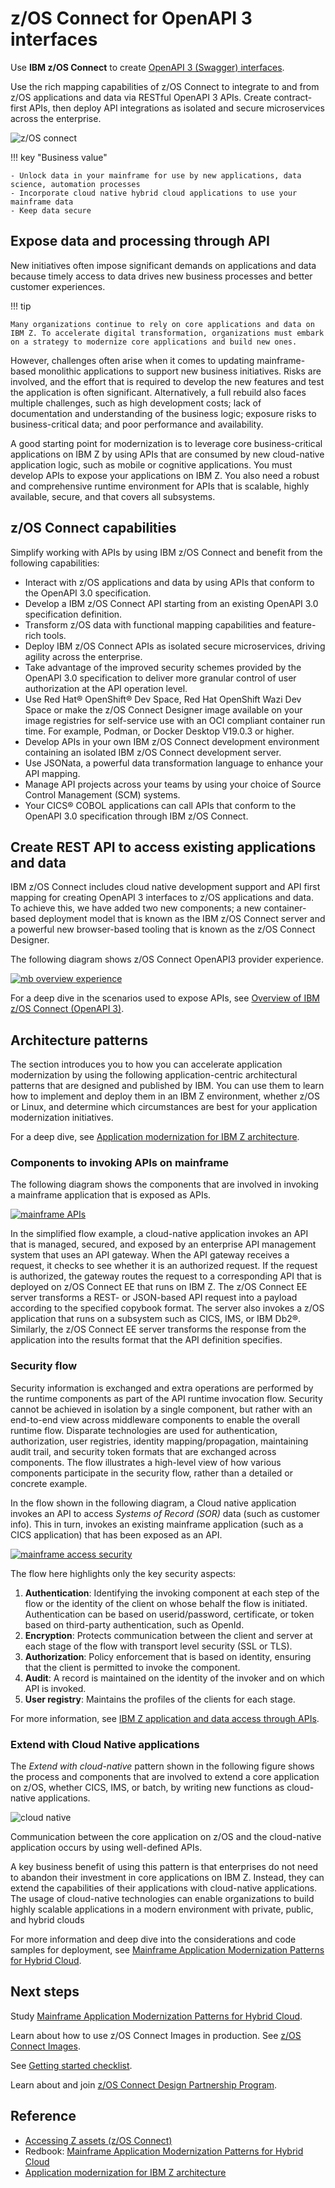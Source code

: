 # z/OS Connect for OpenAPI 3 interfaces

Use **IBM z/OS Connect** to create [OpenAPI 3 (Swagger) interfaces](https://swagger.io/specification/).

Use the rich mapping capabilities of z/OS Connect to integrate to and from z/OS applications and data via RESTful OpenAPI 3 APIs. Create contract-first APIs, then deploy API integrations as isolated and secure microservices across the enterprise.

![z/OS connect](./media/zos-connect.svg)

!!! key "Business value"

    - Unlock data in your mainframe for use by new applications, data science, automation processes
    - Incorporate cloud native hybrid cloud applications to use your mainframe data
    - Keep data secure 

## Expose data and processing through API

New initiatives often impose significant demands on applications and data because timely access to data drives new business processes and better customer experiences. 

!!! tip

    Many organizations continue to rely on core applications and data on IBM Z. To accelerate digital transformation, organizations must embark on a strategy to modernize core applications and build new ones. 

However, challenges often arise when it comes to updating mainframe-based monolithic applications to support new business initiatives. Risks are involved, and the effort that is required to develop the new features and test the application is often significant. Alternatively, 
a full rebuild also faces multiple challenges, such as high development costs; lack of documentation and understanding of the business logic; exposure risks to business-critical data; and poor performance and availability.

A good starting point for modernization is to leverage core business-critical applications on IBM Z by using APIs that are consumed by new cloud-native application logic, such as mobile or cognitive applications. You must develop APIs to expose your applications on IBM Z. You 
also need a robust and comprehensive runtime environment for APIs that is scalable, highly available, secure, and that covers all subsystems.

## z/OS Connect capabilities

Simplify working with APIs by using IBM z/OS Connect and benefit from the following capabilities:

- Interact with z/OS applications and data by using APIs that conform to the OpenAPI 3.0 specification.
- Develop a IBM z/OS Connect API starting from an existing OpenAPI 3.0 specification definition.
- Transform z/OS data with functional mapping capabilities and feature-rich tools.
- Deploy IBM z/OS Connect APIs as isolated secure microservices, driving agility across the enterprise.
- Take advantage of the improved security schemes provided by the OpenAPI 3.0 specification to deliver more granular control of user authorization at the API operation level.
- Use Red Hat® OpenShift® Dev Space, Red Hat OpenShift Wazi Dev Space or make the z/OS Connect Designer image available on your image registries for self-service use with an OCI compliant container run time. For example, Podman, or Docker Desktop V19.0.3 or higher.
- Develop APIs in your own IBM z/OS Connect development environment containing an isolated IBM z/OS Connect development server.
- Use JSONata, a powerful data transformation language to enhance your API mapping.
- Manage API projects across your teams by using your choice of Source Control Management (SCM) systems.
- Your CICS® COBOL applications can call APIs that conform to the OpenAPI 3.0 specification through IBM z/OS Connect.

## Create REST API to access existing applications and data

IBM z/OS Connect includes cloud native development support and API first mapping for creating OpenAPI 3 interfaces to z/OS applications and data. To achieve this, we have added two new components; a new container-based deployment model that is known as the IBM z/OS Connect server and a powerful new browser-based tooling that is known as the z/OS Connect Designer.

The following diagram shows z/OS Connect OpenAPI3 provider experience.

[![mb overview experience](./media/mb-overview.svg)](https://www.ibm.com/docs/en/cloud-paks/z-modernization-stack/2023.4?topic=introduction-overview-zos-connect#overview__title__3)

For a deep dive in the scenarios used to expose APIs, see [Overview of IBM z/OS Connect (OpenAPI 3)](https://www.ibm.com/docs/en/cloud-paks/z-modernization-stack/2023.4?topic=introduction-overview-zos-connect#overview__title__3).

## Architecture patterns

The section introduces you to how you can accelerate application modernization by using the following application-centric architectural patterns that are designed and published by IBM. You can use them to learn how to implement and deploy them in an IBM Z environment, whether z/OS or Linux, and determine which circumstances are best for your application modernization initiatives. 

For a deep dive, see [Application modernization for IBM Z architecture](https://www.ibm.com/cloud/architecture/architectures/application-modernization-mainframe/).

### Components to invoking APIs on mainframe

The following diagram shows the components that are involved in invoking a mainframe application that is exposed as APIs. 

[![mainframe APIs](./media/mainframe-application-access-through-zAPI-runtime.svg)](https://www.ibm.com/cloud/architecture/architectures/zapi-access-mainframe-applications/reference-architecture)

In the simplified flow example, a cloud-native application invokes an API that is managed, secured, and exposed by an enterprise API management system that uses an API gateway. When the API gateway receives a request, it checks to see whether it is an authorized request. If the request is authorized, the gateway routes the request to a corresponding API that is deployed on z/OS Connect EE that runs on IBM Z. The z/OS 
Connect EE server transforms a REST- or JSON-based API request into a payload according to the specified copybook format. The server also invokes a z/OS application that runs on a subsystem such as CICS, IMS, or IBM Db2®. Similarly, the z/OS Connect EE server transforms the response from the application into the results format that the API definition specifies.

### Security flow

Security information is exchanged and extra operations are performed by the runtime components as part of the API runtime invocation flow. Security cannot be achieved in isolation by a single component, but rather with an end-to-end view across middleware components to enable the overall runtime flow. Disparate technologies are used for authentication, authorization, user registries, identity mapping/propagation, maintaining audit trail, and security token formats that are exchanged across components. The flow illustrates a high-level view of how various components participate in the security flow, rather than a detailed or concrete example.

In the flow shown in the following diagram, a Cloud native application invokes an API to access _Systems of Record (SOR)_ data (such as customer info). This in turn, invokes an existing mainframe application (such as a CICS application) that has been exposed as an API. 

[![mainframe access security](./media/mainframe-application-access-through-zAPI-security.svg)](https://www.ibm.com/cloud/architecture/architectures/zapi-access-mainframe-applications/reference-architecture)

The flow here highlights only the key security aspects:

1. **Authentication**: Identifying the invoking component at each step of the flow or the identity of the client on whose behalf the flow is initiated. Authentication can be based on userid/password, certificate, or token based on third-party authentication, such as OpenId.
2. **Encryption**: Protects communication between the client and server at each stage of the flow with transport level security (SSL or TLS).
3. **Authorization**: Policy enforcement that is based on identity, ensuring that the client is permitted to invoke the component.
4. **Audit**: A record is maintained on the identity of the invoker and on which API is invoked.
5. **User registry**: Maintains the profiles of the clients for each stage.

For more information, see [IBM Z application and data access through APIs](https://www.ibm.com/cloud/architecture/architectures/zapi-access-mainframe-applications/reference-architecture).

### Extend with Cloud Native applications

The _Extend with cloud-native_ pattern shown in the following figure shows the process and components that are involved to extend a core application on z/OS, whether CICS, IMS, or batch, by writing new functions as cloud-native applications. 

![cloud native](./media/mainframe-api-cloud-native.png)

Communication between the core application on z/OS and the cloud-native application occurs by using well-defined APIs.

A key business benefit of using this pattern is that enterprises do not need to abandon their investment in core applications on IBM Z. Instead, they can extend the capabilities of their applications with cloud-native applications. The usage of cloud-native technologies can 
enable organizations to build highly scalable applications in a modern environment with private, public, and hybrid clouds

For more information and deep dive into the considerations and code samples for deployment, see [Mainframe Application Modernization Patterns for Hybrid Cloud](https://www.redbooks.ibm.com/redbooks/pdfs/sg248532.pdf).

## Next steps

Study [Mainframe Application Modernization Patterns for Hybrid Cloud](https://www.redbooks.ibm.com/redbooks/pdfs/sg248532.pdf).

Learn about how to use z/OS Connect Images in production. See [z/OS Connect Images](https://www.ibm.com/docs/en/cloud-paks/z-modernization-stack/2023.4?topic=introduction-overview-zos-connect#overview__title__8).

See [Getting started checklist](https://www.ibm.com/docs/en/cloud-paks/z-modernization-stack/2023.4?topic=introduction-getting-started-checklist).

Learn about and join [z/OS Connect Design Partnership Program](https://www.ibm.com/docs/en/cloud-paks/z-modernization-stack/2023.4?topic=introduction-zos-connect-design-partnership-program).

## Reference

- [Accessing Z assets (z/OS Connect)](https://www.ibm.com/docs/en/cloud-paks/z-modernization-stack/2023.4?topic=access-z-assets-zos-connect)
- Redbook: [Mainframe Application Modernization Patterns for Hybrid Cloud](https://www.redbooks.ibm.com/redbooks/pdfs/sg248532.pdf)
- [Application modernization for IBM Z architecture](https://www.ibm.com/cloud/architecture/architectures/application-modernization-mainframe/)